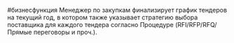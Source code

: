 #бизнесфункция 
Менеджер по закупкам финализирует график тендеров на текущий год, в котором также указывает стратегию выбора поставщика для каждого тендера согласно Процедуре (RFI/RFP/RFQ/Прямые переговоры и проч.).